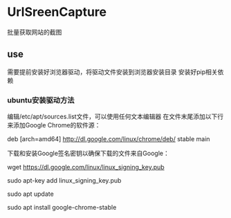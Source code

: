 # UrlSreenCapture
批量获取网站的截图
## use
需要提前安装好浏览器驱动，将驱动文件安装到浏览器安装目录
安装好pip相关依赖
### ubuntu安装驱动方法
编辑/etc/apt/sources.list文件，可以使用任何文本编辑器
在文件末尾添加以下行来添加Google Chrome的软件源：

  deb [arch=amd64] http://dl.google.com/linux/chrome/deb/ stable main
  
下载和安装Google签名密钥以确保下载的文件来自Google：

  wget https://dl.google.com/linux/linux_signing_key.pub
  
  sudo apt-key add linux_signing_key.pub
  
  sudo apt update
  
  sudo apt install google-chrome-stable
